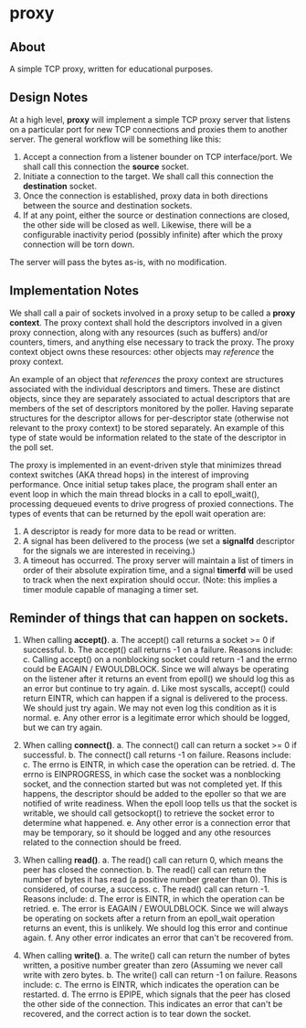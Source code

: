 # proxy

## About

A simple TCP proxy, written for educational purposes.


## Design Notes

At a high level, **proxy** will implement a simple TCP proxy server that
listens on a particular port for new TCP connections and proxies them to
another server. The general workflow will be something like this:

1. Accept a connection from a listener bounder on TCP interface/port. We shall
   call this connection the **source** socket.
2. Initiate a connection to the target. We shall call this connection the
   **destination** socket.
3. Once the connection is established, proxy data in both directions
   between the source and destination sockets.
4. If at any point, either the source or destination connections are closed,
   the other side will be closed as well. Likewise, there will be a
   configurable inactivity period (possibly infinite) after which the
   proxy connection will be torn down.

The server will pass the bytes as-is, with no modification.


## Implementation Notes

We shall call a pair of sockets involved in a proxy setup to be called a
**proxy context**. The proxy context shall hold the descriptors involved in
a given proxy connection, along with any resources (such as buffers) and/or
counters, timers, and anything else necessary to track the proxy. The proxy
context object owns these resources: other objects may *reference* the proxy
context.

An example of an object that *references* the proxy context are structures
associated with the individual descriptors and timers. These are distinct
objects, since they are separately associated to actual descriptors that are
members of the set of descriptors monitored by the poller. Having separate
structures for the descriptor allows for per-descriptor state (otherwise not
relevant to the proxy context) to be stored separately. An example of this
type of state would be information related to the state of the descriptor
in the poll set.

The proxy is implemented in an event-driven style that minimizes thread
context switches (AKA thread hops) in the interest of improving performance.
Once initial setup takes place, the program shall enter an event loop in which
the main thread blocks in a call to epoll_wait(), processing dequeued events
to drive progress of proxied connections. The types of events that can be
returned by the epoll wait operation are:

1. A descriptor is ready for more data to be read or written.
2. A signal has been delivered to the process (we set a **signalfd**
   descriptor for the signals we are interested in receiving.)
3. A timeout has occurred. The proxy server will maintain a list of timers in
   order of their absolute expiration time, and a signal **timerfd** will be
   used to track when the next expiration should occur. (Note: this implies
   a timer module capable of managing a timer set.


## Reminder of things that can happen on sockets.

1. When calling **accept()**.
  a. The accept() call returns a socket >= 0 if successful.
  b. The accept() call returns -1 on a failure. Reasons include:
  c. Calling accept() on a nonblocking socket could return -1 and the
     errno could be EAGAIN / EWOULDBLOCK. Since we will always be operating
     on the listener after it returns an event from epoll() we should log
     this as an error but continue to try again.
  d. Like most syscalls, accept() could return EINTR, which can happen if
     a signal is delivered to the process. We should just try again. We may
     not even log this condition as it is normal.
  e. Any other error is a legitimate error which should be logged, but we
     can try again.

2. When calling **connect()**.
  a. The connect() call can return a socket >= 0 if successful.
  b. The connect() call returns -1 on failure. Reasons include:
  c. The errno is EINTR, in which case the operation can be retried.
  d. The errno is EINPROGRESS, in which case the socket was a nonblocking
     socket, and the connection started but was not completed yet. If this
     happens, the descriptor should be added to the epoller so that we are
     notified of write readiness.  When the epoll loop tells us that the 
     socket is writable, we should call getsockopt() to retrieve the socket
     error to determine what happened.
  e. Any other error is a connection error that may be temporary, so it 
     should be logged and any othe resources related to the connection
     should be freed.

3. When calling **read()**.
  a. The read() call can return 0, which means the peer has closed the
     connection.
  b. The read() call can return the number of bytes it has read (a positive
     number greater than 0). This is considered, of course, a success.
  c. The read() call can return -1. Reasons include:
  d. The error is EINTR, in which the operation can be retried.
  e. The error is EAGAIN / EWOULDBLOCK. Since we will always be operating
     on sockets after a return from an epoll_wait operation returns an event,
     this is unlikely. We should log this error and continue again.
  f. Any other error indicates an error that can't be recovered from.
 
4. When calling **write()**.
  a. The write() call can return the number of bytes written, a positive
     number greater than zero (Assuming we never call write with zero bytes.
  b. The write() call can return -1 on failure. Reasons include:
  c. The errno is EINTR, which indicates the operation can be restarted.
  d. The errno is EPIPE, which signals that the peer has closed the other
     side of the connection. This indicates an error that can't be recovered,
     and the correct action is to tear down the socket.


